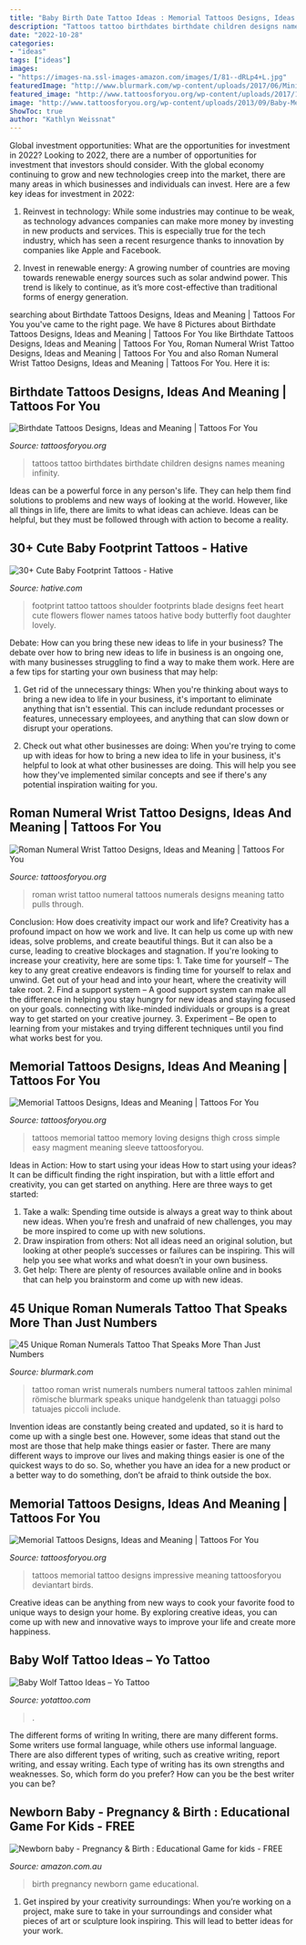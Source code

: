 ```yaml
---
title: "Baby Birth Date Tattoo Ideas : Memorial Tattoos Designs, Ideas And Meaning"
description: "Tattoos tattoo birthdates birthdate children designs names meaning infinity"
date: "2022-10-28"
categories:
- "ideas"
tags: ["ideas"]
images:
- "https://images-na.ssl-images-amazon.com/images/I/81--dRLp4+L.jpg"
featuredImage: "http://www.blurmark.com/wp-content/uploads/2017/06/Minimal-Roman-Numerals-Tattoo-On-Wrist.jpg"
featured_image: "http://www.tattoosforyou.org/wp-content/uploads/2017/10/Roman-Numeral-Tattoos-on-Wrist.jpg"
image: "http://www.tattoosforyou.org/wp-content/uploads/2013/09/Baby-Memorial-Tattoos.jpg"
ShowToc: true
author: "Kathlyn Weissnat"
---
```



Global investment opportunities: What are the opportunities for investment in 2022?
Looking to 2022, there are a number of opportunities for investment that investors should consider. With the global economy continuing to grow and new technologies creep into the market, there are many areas in which businesses and individuals can invest. Here are a few key ideas for investment in 2022: 
1. Reinvest in technology: While some industries may continue to be weak, as technology advances companies can make more money by investing in new products and services. This is especially true for the tech industry, which has seen a recent resurgence thanks to innovation by companies like Apple and Facebook. 

2. Invest in renewable energy: A growing number of countries are moving towards renewable energy sources such as solar andwind power. This trend is likely to continue, as it’s more cost-effective than traditional forms of energy generation. 


	

		
searching about Birthdate Tattoos Designs, Ideas and Meaning | Tattoos For You you've came to the right page. We have 8 Pictures about Birthdate Tattoos Designs, Ideas and Meaning | Tattoos For You like Birthdate Tattoos Designs, Ideas and Meaning | Tattoos For You, Roman Numeral Wrist Tattoo Designs, Ideas and Meaning | Tattoos For You and also Roman Numeral Wrist Tattoo Designs, Ideas and Meaning | Tattoos For You. Here it is:
		
    
## Birthdate Tattoos Designs, Ideas And Meaning | Tattoos For You

<img loading=lazy src="http://www.tattoosforyou.org/wp-content/uploads/2017/08/Tattoos-with-Birthdates.jpg" onerror="this.onerror=null;this.src='https://tse1.mm.bing.net/th?id=OIP.0b8tfSFLsLH4KkfonNhS1gAAAA&amp;pid=15.1';" alt="Birthdate Tattoos Designs, Ideas and Meaning | Tattoos For You">

_Source: tattoosforyou.org_

>tattoos tattoo birthdates birthdate children designs names meaning infinity. 

	

Ideas can be a powerful force in any person's life. They can help them find solutions to problems and new ways of looking at the world. However, like all things in life, there are limits to what ideas can achieve. Ideas can be helpful, but they must be followed through with action to become a reality.

    
## 30+ Cute Baby Footprint Tattoos - Hative

<img loading=lazy src="https://hative.com/wp-content/uploads/2014/03/baby-footprint-tattoos/9-footprints-flowers-shoulder-blade.jpg" onerror="this.onerror=null;this.src='https://tse1.mm.bing.net/th?id=OIP.naw7JaeG1ei40Q_fzZszawHaGO&amp;pid=15.1';" alt="30+ Cute Baby Footprint Tattoos - Hative">

_Source: hative.com_

>footprint tattoo tattoos shoulder footprints blade designs feet heart cute flowers flower names tatoos hative body butterfly foot daughter lovely. 

	

Debate: How can you bring these new ideas to life in your business?
The debate over how to bring new ideas to life in business is an ongoing one, with many businesses struggling to find a way to make them work. Here are a few tips for starting your own business that may help: 
1. Get rid of the unnecessary things: When you're thinking about ways to bring a new idea to life in your business, it's important to eliminate anything that isn't essential. This can include redundant processes or features, unnecessary employees, and anything that can slow down or disrupt your operations. 

2. Check out what other businesses are doing: When you're trying to come up with ideas for how to bring a new idea to life in your business, it's helpful to look at what other businesses are doing. This will help you see how they've implemented similar concepts and see if there's any potential inspiration waiting for you.

    
## Roman Numeral Wrist Tattoo Designs, Ideas And Meaning | Tattoos For You

<img loading=lazy src="http://www.tattoosforyou.org/wp-content/uploads/2017/10/Roman-Numeral-Tattoos-on-Wrist.jpg" onerror="this.onerror=null;this.src='https://tse4.mm.bing.net/th?id=OIP.bAPDTD8IWJVtSTnmllDQBAHaJ3&amp;pid=15.1';" alt="Roman Numeral Wrist Tattoo Designs, Ideas and Meaning | Tattoos For You">

_Source: tattoosforyou.org_

>roman wrist tattoo numeral tattoos numerals designs meaning tatto pulls through. 

	

Conclusion: How does creativity impact our work and life?
Creativity has a profound impact on how we work and live. It can help us come up with new ideas, solve problems, and create beautiful things. But it can also be a curse, leading to creative blockages and stagnation. If you're looking to increase your creativity, here are some tips: 1. Take time for yourself – The key to any great creative endeavors is finding time for yourself to relax and unwind. Get out of your head and into your heart, where the creativity will take root. 2. Find a support system – A good support system can make all the difference in helping you stay hungry for new ideas and staying focused on your goals. connecting with like-minded individuals or groups is a great way to get started on your creative journey. 3. Experiment – Be open to learning from your mistakes and trying different techniques until you find what works best for you.

    
## Memorial Tattoos Designs, Ideas And Meaning | Tattoos For You

<img loading=lazy src="http://www.tattoosforyou.org/wp-content/uploads/2013/09/Loving-Memory-Tattoos.jpg" onerror="this.onerror=null;this.src='https://tse3.mm.bing.net/th?id=OIP.sDyZq0Dw7mqZggvkAurGLQHaMZ&amp;pid=15.1';" alt="Memorial Tattoos Designs, Ideas and Meaning | Tattoos For You">

_Source: tattoosforyou.org_

>tattoos memorial tattoo memory loving designs thigh cross simple easy magment meaning sleeve tattoosforyou. 

	

Ideas in Action: How to start using your ideas
How to start using your ideas? It can be difficult finding the right inspiration, but with a little effort and creativity, you can get started on anything. Here are three ways to get started: 
1. Take a walk: Spending time outside is always a great way to think about new ideas. When you’re fresh and unafraid of new challenges, you may be more inspired to come up with new solutions. 
2. Draw inspiration from others: Not all ideas need an original solution, but looking at other people’s successes or failures can be inspiring. This will help you see what works and what doesn’t in your own business. 
3. Get help: There are plenty of resources available online and in books that can help you brainstorm and come up with new ideas.

    
## 45 Unique Roman Numerals Tattoo That Speaks More Than Just Numbers

<img loading=lazy src="http://www.blurmark.com/wp-content/uploads/2017/06/Minimal-Roman-Numerals-Tattoo-On-Wrist.jpg" onerror="this.onerror=null;this.src='https://tse1.mm.bing.net/th?id=OIP._L1fr17TrQfj6-MP4j9OmQHaK9&amp;pid=15.1';" alt="45 Unique Roman Numerals Tattoo That Speaks More Than Just Numbers">

_Source: blurmark.com_

>tattoo roman wrist numerals numbers numeral tattoos zahlen minimal römische blurmark speaks unique handgelenk than tatuaggi polso tatuajes piccoli include. 

	

Invention ideas are constantly being created and updated, so it is hard to come up with a single best one. However, some ideas that stand out the most are those that help make things easier or faster. There are many different ways to improve our lives and making things easier is one of the quickest ways to do so. So, whether you have an idea for a new product or a better way to do something, don’t be afraid to think outside the box.

    
## Memorial Tattoos Designs, Ideas And Meaning | Tattoos For You

<img loading=lazy src="http://www.tattoosforyou.org/wp-content/uploads/2013/09/Baby-Memorial-Tattoos.jpg" onerror="this.onerror=null;this.src='https://tse3.mm.bing.net/th?id=OIP.NzfmPBJVb5z36EdYfx3eUgHaJo&amp;pid=15.1';" alt="Memorial Tattoos Designs, Ideas and Meaning | Tattoos For You">

_Source: tattoosforyou.org_

>tattoos memorial tattoo designs impressive meaning tattoosforyou deviantart birds. 

	

Creative ideas can be anything from new ways to cook your favorite food to unique ways to design your home. By exploring creative ideas, you can come up with new and innovative ways to improve your life and create more happiness.

    
## Baby Wolf Tattoo Ideas – Yo Tattoo

<img loading=lazy src="http://yotattoo.com/wp-content/uploads/2016/12/Wolf-Pup-Tattoos.jpg" onerror="this.onerror=null;this.src='https://tse3.mm.bing.net/th?id=OIP.MMS2SllWGOvc3p8pvF7OpQHaJ4&amp;pid=15.1';" alt="Baby Wolf Tattoo Ideas – Yo Tattoo">

_Source: yotattoo.com_

>. 

	

The different forms of writing
In writing, there are many different forms. Some writers use formal language, while others use informal language. There are also different types of writing, such as creative writing, report writing, and essay writing. Each type of writing has its own strengths and weaknesses. So, which form do you prefer? How can you be the best writer you can be?

    
## Newborn Baby - Pregnancy &amp; Birth : Educational Game For Kids - FREE

<img loading=lazy src="https://images-na.ssl-images-amazon.com/images/I/81--dRLp4+L.jpg" onerror="this.onerror=null;this.src='https://tse2.mm.bing.net/th?id=OIP.CAQMszWSYgrJr9LdOTRf5AHaMW&amp;pid=15.1';" alt="Newborn baby - Pregnancy &amp; Birth : Educational Game for kids - FREE">

_Source: amazon.com.au_

>birth pregnancy newborn game educational. 

	

1. Get inspired by your creativity surroundings: When you’re working on a project, make sure to take in your surroundings and consider what pieces of art or sculpture look inspiring. This will lead to better ideas for your work.

